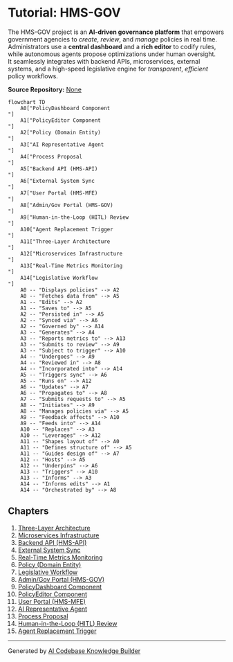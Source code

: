 # Tutorial: HMS-GOV

The HMS-GOV project is an **AI-driven governance platform** that empowers government agencies to *create*, *review*, and *manage* policies in real time.  
Administrators use a **central dashboard** and a **rich editor** to codify rules, while autonomous agents propose optimizations under human oversight.  
It seamlessly integrates with backend APIs, microservices, external systems, and a high-speed legislative engine for *transparent*, *efficient* policy workflows.


**Source Repository:** [None](None)

```mermaid
flowchart TD
    A0["PolicyDashboard Component
"]
    A1["PolicyEditor Component
"]
    A2["Policy (Domain Entity)
"]
    A3["AI Representative Agent
"]
    A4["Process Proposal
"]
    A5["Backend API (HMS-API)
"]
    A6["External System Sync
"]
    A7["User Portal (HMS-MFE)
"]
    A8["Admin/Gov Portal (HMS-GOV)
"]
    A9["Human-in-the-Loop (HITL) Review
"]
    A10["Agent Replacement Trigger
"]
    A11["Three-Layer Architecture
"]
    A12["Microservices Infrastructure
"]
    A13["Real-Time Metrics Monitoring
"]
    A14["Legislative Workflow
"]
    A0 -- "Displays policies" --> A2
    A0 -- "Fetches data from" --> A5
    A1 -- "Edits" --> A2
    A1 -- "Saves to" --> A5
    A2 -- "Persisted in" --> A5
    A2 -- "Synced via" --> A6
    A2 -- "Governed by" --> A14
    A3 -- "Generates" --> A4
    A3 -- "Reports metrics to" --> A13
    A3 -- "Submits to review" --> A9
    A3 -- "Subject to trigger" --> A10
    A4 -- "Undergoes" --> A9
    A4 -- "Reviewed in" --> A8
    A4 -- "Incorporated into" --> A14
    A5 -- "Triggers sync" --> A6
    A5 -- "Runs on" --> A12
    A6 -- "Updates" --> A7
    A6 -- "Propagates to" --> A8
    A7 -- "Submits requests to" --> A5
    A8 -- "Initiates" --> A9
    A8 -- "Manages policies via" --> A5
    A9 -- "Feedback affects" --> A10
    A9 -- "Feeds into" --> A14
    A10 -- "Replaces" --> A3
    A10 -- "Leverages" --> A12
    A11 -- "Shapes layout of" --> A0
    A11 -- "Defines structure of" --> A5
    A11 -- "Guides design of" --> A7
    A12 -- "Hosts" --> A5
    A12 -- "Underpins" --> A6
    A13 -- "Triggers" --> A10
    A13 -- "Informs" --> A3
    A14 -- "Informs edits" --> A1
    A14 -- "Orchestrated by" --> A8
```

## Chapters

1. [Three-Layer Architecture
](01_three_layer_architecture_.md)
2. [Microservices Infrastructure
](02_microservices_infrastructure_.md)
3. [Backend API (HMS-API)
](03_backend_api__hms_api__.md)
4. [External System Sync
](04_external_system_sync_.md)
5. [Real-Time Metrics Monitoring
](05_real_time_metrics_monitoring_.md)
6. [Policy (Domain Entity)
](06_policy__domain_entity__.md)
7. [Legislative Workflow
](07_legislative_workflow_.md)
8. [Admin/Gov Portal (HMS-GOV)
](08_admin_gov_portal__hms_gov__.md)
9. [PolicyDashboard Component
](09_policydashboard_component_.md)
10. [PolicyEditor Component
](10_policyeditor_component_.md)
11. [User Portal (HMS-MFE)
](11_user_portal__hms_mfe__.md)
12. [AI Representative Agent
](12_ai_representative_agent_.md)
13. [Process Proposal
](13_process_proposal_.md)
14. [Human-in-the-Loop (HITL) Review
](14_human_in_the_loop__hitl__review_.md)
15. [Agent Replacement Trigger
](15_agent_replacement_trigger_.md)


---

Generated by [AI Codebase Knowledge Builder](https://github.com/The-Pocket/Tutorial-Codebase-Knowledge)